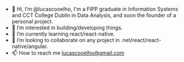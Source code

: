 - 👋 Hi, I’m @lucascooelho, I'm a FIPP graduate in Information Systems and CCT College Dublin in Data Analysis, and soon the founder of a personal project.
- 👀 I’m interested in building/developing things.
- 🌱 I’m currently learning react/react-native.
- 💞️ I’m looking to collaborate on any project in .net/react/react-native/angular.
- 📫 How to reach me lucascooelho@gmail.com

<!---
lucascooelho/lucascooelho is a ✨ special ✨ repository because its `README.md` (this file) appears on your GitHub profile.
You can click the Preview link to take a look at your changes.
--->
